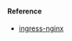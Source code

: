#### Reference
- [ingress-nginx](https://github.com/kubernetes/ingress-nginx/blob/f7a5704be85bbd133c2d1b1a88f740ce743946e7/charts/ingress-nginx/README.md)